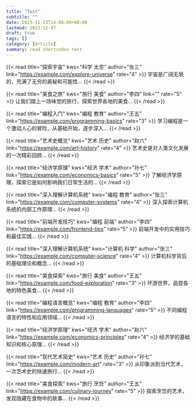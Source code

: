 ```yaml
---
title: "Test"
subtitle: ""
date: 2023-11-23T14:08:09+08:00
lastmod: 2023-12-07
draft: true
tags: []
category: [Article]
summary: read shortcodes test
---
```


{{< read title="探索宇宙" kws="科学 太空" author="张三" link="https://example.com/explore-universe" rate="4" >}}
宇宙是广阔无垠的，充满了无穷的奥秘和可能性...
{{< /read >}}

{{< read title="美食之旅" kws="旅行 美食" author="李四" link="" rate="5" >}}
让我们踏上一场味觉的旅行，探索世界各地的美食...
{{< /read >}}

{{< read title="编程入门" kws="编程 教育" author="王五" link="https://example.com/programming-basics" rate="3" >}}
学习编程是一个激动人心的冒险，从基础开始，逐步深入...
{{< /read >}}

{{< read title="艺术史概览" kws="艺术 历史" author="赵六" link="https://example.com/art-history" rate="4" >}}
艺术史是对人类文化发展的一次精彩回顾...
{{< /read >}}

{{< read title="经济学原理" kws="经济 学术" author="孙七" link="https://example.com/economics-basics" rate="5" >}}
了解经济学原理，探索它是如何影响我们日常生活的...
{{< /read >}}

{{< read title="深入理解计算机系统" kws="编程 教育" author="张三" link="https://example.com/computer-systems" rate="4" >}}
深入探索计算机系统的内部工作原理...
{{< /read >}}

{{< read title="前端开发技巧" kws="编程 前端" author="李四" link="https://example.com/frontend-tips" rate="5" >}}
前端开发中的实用技巧和最佳实践...
{{< /read >}}

{{< read title="深入理解计算机系统" kws="计算机 科学" author="张三" link="https://example.com/computer-science" rate="4" >}}
计算机科学背后的基础理论和概念...
{{< /read >}}

{{< read title="美食探索" kws="旅行 美食" author="王五" link="https://example.com/food-exploration" rate="3" >}}
环游世界，品尝各地的特色美食...
{{< /read >}}

{{< read title="编程语言概览" kws="编程 教育" author="李四" link="https://example.com/programming-languages" rate="5" >}}
不同编程语言的特性和应用领域...
{{< /read >}}

{{< read title="经济学原理" kws="经济 学术" author="赵六" link="https://example.com/economics-principles" rate="4" >}}
经济学的基础知识和核心原理...
{{< /read >}}

{{< read title="现代艺术简史" kws="艺术 历史" author="孙七" link="https://example.com/modern-art" rate="3" >}}
从印象派到当代艺术，一次艺术史的快速旅行...
{{< /read >}}

{{< read title="美食探索" kws="旅行 烹饪" author="王五" link="https://example.com/culinary-journey" rate="5" >}}
探索烹饪的艺术，发现隐藏在食物中的故事...
{{< /read >}}
